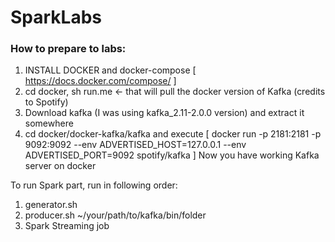 # SparkLabs

### How to prepare to labs:
1. INSTALL DOCKER and docker-compose [ https://docs.docker.com/compose/ ]
2. cd docker, sh run.me <- that will pull the docker version of Kafka (credits to Spotify)
3. Download kafka (I was using kafka_2.11-2.0.0 version) and extract it somewhere
4. cd docker/docker-kafka/kafka and execute [ docker run -p 2181:2181 -p 9092:9092 --env ADVERTISED_HOST=127.0.0.1 --env ADVERTISED_PORT=9092 spotify/kafka ]
Now you have working Kafka server on docker

To run Spark part, run in following order:
1. generator.sh
2. producer.sh ~/your/path/to/kafka/bin/folder
3. Spark Streaming job